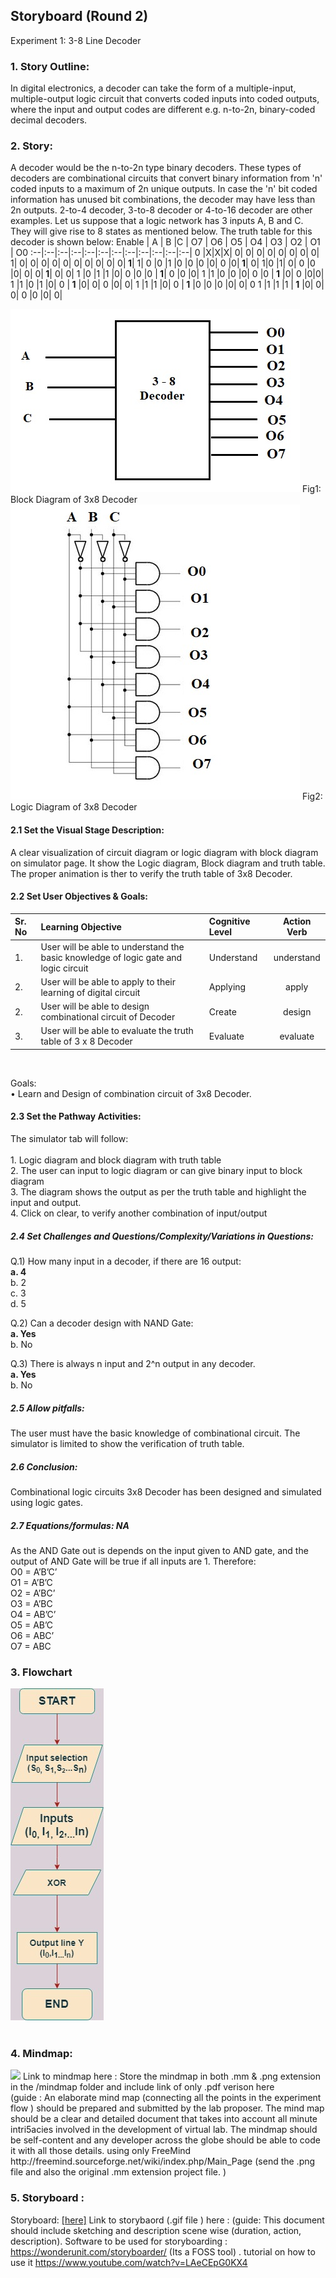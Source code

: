 ## Storyboard (Round 2)


Experiment 1: 3-8 Line Decoder

### 1. Story Outline:

In digital electronics, a decoder can take the form of a multiple-input, multiple-output logic circuit that converts coded inputs into coded outputs, where the input and output codes are different e.g. n-to-2n, binary-coded decimal decoders. 

### 2. Story:

A decoder would be the n-to-2n type binary decoders. These types of decoders are combinational circuits that convert binary information from 'n' coded inputs to a maximum of 2n unique outputs. In case the 'n' bit coded information has unused bit combinations, the decoder may have less than 2n outputs. 2-to-4 decoder, 3-to-8 decoder or 4-to-16 decoder are other examples.
Let us suppose that a logic network has 3 inputs A, B and C. They will give rise to 8 states as mentioned below. The truth table for this decoder is shown below:
Enable | A | B |C | O7 | O6 | O5 | O4 | O3 | O2 | O1 | O0
:--|:--|:--|:--|:--|:--|:--|:--|:--|:--|:--|:--| 
0	|X|X|X|	0|	0|	0|	0|	0|	0|	0|	0|
1|	0|	0|	0|	0| 0|	0|	0|	0|	0|	0|<b>	1</b>|
1|	0	|0	|1	|0	|0	|0	|0|	0	|0|<b>	1</b>|	0|
1|0	|1|	0|	0	|0	|0|	0|	0|<b>	1</b>|	0|	0|
1	|0	|1	|1	|0|	0	|0	|0	|<b>	1</b>|	0	|0	|0|
1	|1	|0	|0	|0|	0	|0	|<b>	1</b>	|0|	0	|0|0|
1	|1	|0	|1	|0|	0	|<b>	1</b>	|0|	0|	0	|0|	0|
1	|1	|1	|0|	0	|<b>	1</b>	|0	|0	|0	|0|	0|	0
1	|1	|1	|1	|<b>	1</b>	|0|	0|	0|	0	|0	|0|	0|

<img src="https://github.com/avdheshgupta-ims/eb4_DS_DeadHeads_3-8LineDecoder/blob/master/storyboard/images/Decoder.jpg">
Fig1: Block Diagram of 3x8 Decoder
<img src="https://github.com/avdheshgupta-ims/eb4_DS_DeadHeads_3-8LineDecoder/blob/master/storyboard/images/FULL%20DECODER.jpg">
Fig2: Logic Diagram of 3x8 Decoder


#### 2.1 Set the Visual Stage Description:
A clear visualization of circuit diagram or logic diagram with block diagram on simulator page. It show the Logic diagram, Block diagram and truth table. The proper animation is ther to verify the truth table of 3x8 Decoder. 

#### 2.2 Set User Objectives & Goals:
Sr. No |	Learning Objective	| Cognitive Level | Action Verb
:--|:--|:--|:-:
1.| User will be able to understand the basic knowledge of logic gate and logic circuit |Understand| understand
2.| User will be able to apply to their learning of digital circuit | Applying | apply
2.| User will be able to design combinational circuit of Decoder | Create| design
3.| User will be able to evaluate the truth table of 3 x 8 Decoder | Evaluate |evaluate
<br>

Goals: <br>
•	Learn and Design of combination circuit of 3x8 Decoder.


#### 2.3 Set the Pathway Activities:

The simulator tab will follow:<br>
<br>1.	Logic diagram and block diagram with truth table
<br>2.	The user can input to logic diagram or can give binary input to block diagram
<br>3.	The diagram shows the output as per the truth table and highlight the input and output.
<br>4.	Click on clear, to verify another combination of input/output



##### 2.4 Set Challenges and Questions/Complexity/Variations in Questions:

Q.1) How many input in a decoder, if there are 16 output:
<br><b>a.	4</b>
<br>b.	2
<br>c.	3
<br>d.	5

Q.2) Can a decoder design with NAND Gate:
<br><b>a.	Yes</b>
<br>b.	No

Q.3)	There is always n input and 2^n output in any decoder.
<br><b>a.	Yes</b>
<br>b.	No



##### 2.5 Allow pitfalls:
The user must have the basic knowledge of combinational circuit. The simulator is limited to show the verification of truth table.
##### 2.6 Conclusion:
Combinational logic circuits 3x8 Decoder has been designed and simulated using logic gates.

##### 2.7 Equations/formulas: NA
As the AND Gate out is depends on the input given to AND gate, and the output of AND Gate will be true if all inputs are 1. Therefore:<br>
O0 = A’B’C’
<br>O1 = A’B’C
<br>O2 = A’BC’
<br>O3 = A’BC
<br>O4 = AB’C’
<br>O5 = AB’C
<br>O6 = ABC’
<br>O7 = ABC


### 3. Flowchart
<img src="https://github.com/avdheshgupta-ims/eb4_DS_DeadHeads_3-8LineDecoder/blob/master/storyboard/images/WhatsApp%20Image%202020-09-13%20at%209.54.58%20PM.jpeg"/><br>
<br>

### 4. Mindmap:
<img src="mindmap/mindmap.png"/>
 Link to mindmap here : Store the mindmap in both .mm & .png extension in the  /mindmap folder and include link of only .pdf verison here
 <br>
 (guide : An elaborate mind map (connecting all the points in the experiment flow ) should be prepared and submitted by the lab proposer. The mind map should be a clear and detailed document that takes into account all minute intri5acies involved in the development of virtual lab. The mindmap should be self-content and any developer across the globe should be able to code it with all those details. using only FreeMind http://freemind.sourceforge.net/wiki/index.php/Main_Page (send the .png file and also the original .mm extension project file. )

### 5. Storyboard :
Storyboard: <a href="Storyboard/carwiper.gif"> [here]</a>
Link to storybaord (.gif file ) here :
(guide: This document should include sketching and description scene wise (duration, action, description). Software to be used for storyboarding : https://wonderunit.com/storyboarder/ (Its a FOSS tool) . tutorial on how to use it https://www.youtube.com/watch?v=LAeCEpG0KX4
